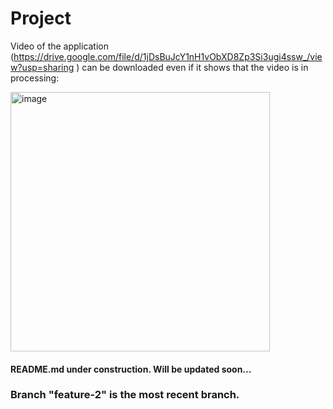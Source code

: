 # Project

Video of the application (https://drive.google.com/file/d/1jDsBuJcY1nH1vObXD8Zp3Si3ugi4ssw_/view?usp=sharing
) can be downloaded even if it shows that the video is in processing:

<img width="415" alt="image" src="https://user-images.githubusercontent.com/56838325/181397494-636ec687-bbfa-48de-b225-5bf3ab862e5c.png">

#### README.md under construction. Will be updated soon...


### Branch "feature-2" is the most recent branch.
